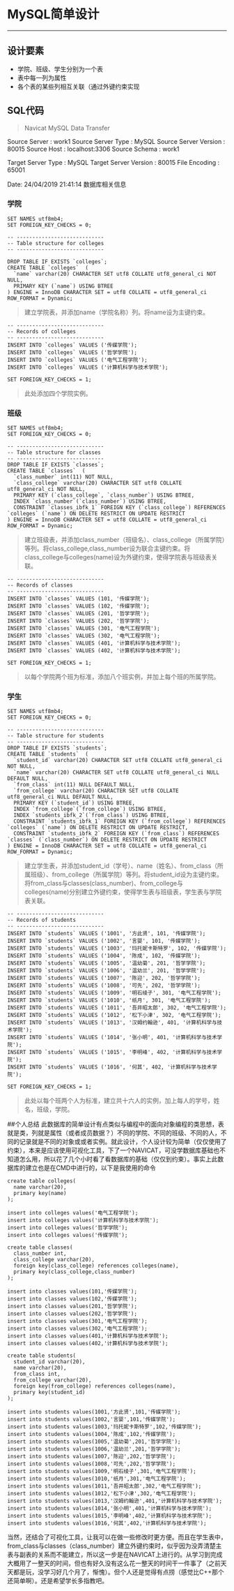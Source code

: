 # MySQL简单设计
---
## 设计要素
+ 学院、班级、学生分别为一个表
+ 表中每一列为属性
+ 各个表的某些列相互关联（通过外键约束实现

## SQL代码

>  Navicat MySQL Data Transfer

 Source Server         : work1
 Source Server Type    : MySQL
 Source Server Version : 80015
 Source Host           : localhost:3306
 Source Schema         : work1

 Target Server Type    : MySQL
 Target Server Version : 80015
 File Encoding         : 65001

 Date: 24/04/2019 21:41:14 数据库相关信息

### 学院

    SET NAMES utf8mb4;
    SET FOREIGN_KEY_CHECKS = 0;

    -- ----------------------------
    -- Table structure for colleges
    -- ----------------------------

    DROP TABLE IF EXISTS `colleges`;
    CREATE TABLE `colleges`  (
      `name` varchar(20) CHARACTER SET utf8 COLLATE utf8_general_ci NOT NULL,
      PRIMARY KEY (`name`) USING BTREE
    ) ENGINE = InnoDB CHARACTER SET = utf8 COLLATE = utf8_general_ci ROW_FORMAT = Dynamic;
> 建立学院表，并添加name（学院名称）列。将name设为主键约束。
   
    -- ----------------------------
    -- Records of colleges
    -- ----------------------------
    INSERT INTO `colleges` VALUES ('传媒学院');
    INSERT INTO `colleges` VALUES ('哲学学院');
    INSERT INTO `colleges` VALUES ('电气工程学院');
    INSERT INTO `colleges` VALUES ('计算机科学与技术学院');

    SET FOREIGN_KEY_CHECKS = 1;
> 此处添加四个学院实例。

### 班级
  
    SET NAMES utf8mb4;
    SET FOREIGN_KEY_CHECKS = 0;

    -- ----------------------------
    -- Table structure for classes
    -- ----------------------------
    DROP TABLE IF EXISTS `classes`;
    CREATE TABLE `classes`  (
      `class_number` int(11) NOT NULL,
      `class_college` varchar(20) CHARACTER SET utf8 COLLATE utf8_general_ci NOT NULL,
      PRIMARY KEY (`class_college`, `class_number`) USING BTREE,
      INDEX `class_number`(`class_number`) USING BTREE,
      CONSTRAINT `classes_ibfk_1` FOREIGN KEY (`class_college`) REFERENCES `colleges` (`name`) ON DELETE RESTRICT ON UPDATE RESTRICT
    ) ENGINE = InnoDB CHARACTER SET = utf8 COLLATE = utf8_general_ci ROW_FORMAT = Dynamic;
    
> 建立班级表，并添加class_number（班级名）、class_college（所属学院）等列。将class_college,class_number设为联合主键约束。将class_college与colleges(name)设为外键约束，使得学院表与班级表关联。

    -- ----------------------------
    -- Records of classes
    -- ----------------------------
    INSERT INTO `classes` VALUES (101, '传媒学院');
    INSERT INTO `classes` VALUES (102, '传媒学院');
    INSERT INTO `classes` VALUES (201, '哲学学院');
    INSERT INTO `classes` VALUES (202, '哲学学院');
    INSERT INTO `classes` VALUES (301, '电气工程学院');
    INSERT INTO `classes` VALUES (302, '电气工程学院');
    INSERT INTO `classes` VALUES (401, '计算机科学与技术学院');
    INSERT INTO `classes` VALUES (402, '计算机科学与技术学院');

    SET FOREIGN_KEY_CHECKS = 1;


> 以每个学院两个班为标准，添加八个班实例，并加上每个班的所属学院。

### 学生

    SET NAMES utf8mb4;
    SET FOREIGN_KEY_CHECKS = 0;

    -- ----------------------------
    -- Table structure for students
    -- ----------------------------
    DROP TABLE IF EXISTS `students`;
    CREATE TABLE `students`  (
      `student_id` varchar(20) CHARACTER SET utf8 COLLATE utf8_general_ci NOT NULL,
      `name` varchar(20) CHARACTER SET utf8 COLLATE utf8_general_ci NULL DEFAULT NULL,
      `from_class` int(11) NULL DEFAULT NULL,
      `from_college` varchar(20) CHARACTER SET utf8 COLLATE utf8_general_ci NULL DEFAULT NULL,
      PRIMARY KEY (`student_id`) USING BTREE,
      INDEX `from_college`(`from_college`) USING BTREE,
      INDEX `students_ibfk_2`(`from_class`) USING BTREE,
      CONSTRAINT `students_ibfk_1` FOREIGN KEY (`from_college`) REFERENCES `colleges` (`name`) ON DELETE RESTRICT ON UPDATE RESTRICT,
      CONSTRAINT `students_ibfk_2` FOREIGN KEY (`from_class`) REFERENCES `classes` (`class_number`) ON DELETE RESTRICT ON UPDATE RESTRICT
    ) ENGINE = InnoDB CHARACTER SET = utf8 COLLATE = utf8_general_ci ROW_FORMAT = Dynamic;
> 建立学生表，并添加student_id（学号）、name（姓名）、from_class（所属班级）、from_college（所属学院）等列。将student_id设为主键约束。将from_class与classes(class_number)、from_college与colleges(name)分别建立外键约束，使得学生表与班级表，学生表与学院表关联。
   
    -- ----------------------------
    -- Records of students
    -- ----------------------------
    INSERT INTO `students` VALUES ('1001', '方此贤', 101, '传媒学院');
    INSERT INTO `students` VALUES ('1002', '言婴', 101, '传媒学院');
    INSERT INTO `students` VALUES ('1003', '玛托妮卡斯特罗', 102, '传媒学院');
    INSERT INTO `students` VALUES ('1004', '陈成', 102, '传媒学院');
    INSERT INTO `students` VALUES ('1005', '温幼菊', 201, '哲学学院');
    INSERT INTO `students` VALUES ('1006', '温幼兰', 201, '哲学学院');
    INSERT INTO `students` VALUES ('1007', '陈迎', 202, '哲学学院');
    INSERT INTO `students` VALUES ('1008', '可先', 202, '哲学学院');
    INSERT INTO `students` VALUES ('1009', '明石绫子', 301, '电气工程学院');
    INSERT INTO `students` VALUES ('1010', '纸月', 301, '电气工程学院');
    INSERT INTO `students` VALUES ('1011', '吾井昭太郎', 302, '电气工程学院');
    INSERT INTO `students` VALUES ('1012', '松下小津', 302, '电气工程学院');
    INSERT INTO `students` VALUES ('1013', '汉姆约翰逊', 401, '计算机科学与技术学院');
    INSERT INTO `students` VALUES ('1014', '张小明', 401, '计算机科学与技术学院');
    INSERT INTO `students` VALUES ('1015', '李明峰', 402, '计算机科学与技术学院');
    INSERT INTO `students` VALUES ('1016', '何其', 402, '计算机科学与技术学院');

    SET FOREIGN_KEY_CHECKS = 1;
> 此处以每个班两个人为标准，建立共十六人的实例，加上每人的学号，姓名，班级，学院。

##个人总结
  此数据库的简单设计有点类似与编程中的面向对象编程的类思想，表就是类，列就是属性（或者成员数据？）不同的学院、不同的班级、不同的人，不同的记录就是不同的对象或或者实例。就此设计，个人设计较为简单（仅仅使用了约束），本来是应该使用可视化工具，下了一个NAVICAT，可没学数据库基础也不知道怎么用，所以花了几个小时看了看数据库的基础（仅仅到约束）。事实上此数据库的建立也是在CMD中进行的，以下是我使用的命令

    create table colleges(
      name varchar(20),
      primary key(name)
    );

    insert into colleges values('电气工程学院');
    insert into colleges values('计算机科学与技术学院');
    insert into colleges values('哲学学院');
    insert into colleges values('传媒学院');

    create table classes(
      class_number int,
      class_college varchar(20),
      foreign key(class_college) references colleges(name),
      primary key(class_college,class_number)
    );
  
    insert into classes values(101,'传媒学院');
    insert into classes values(102,'传媒学院');  
    insert into classes values(201,'哲学学院');  
    insert into classes values(202,'哲学学院');  
    insert into classes values(301,'电气工程学院');  
    insert into classes values(302,'电气工程学院');  
    insert into classes values(401,'计算机科学与技术学院');  
    insert into classes values(402,'计算机科学与技术学院');  

    create table students(
      student_id varchar(20),
      name varchar(20),
      from_class int,
      from_college varchar(20),
      foreign key(from_college) references colleges(name),
      primary key(student_id)
    );

    insert into students values(1001,'方此贤',101,'传媒学院');
    insert into students values(1002,'言婴',101,'传媒学院');
    insert into students values(1003,'玛托妮卡斯特罗',102,'传媒学院');
    insert into students values(1004,'陈成',102,'传媒学院');
    insert into students values(1005,'温幼菊',201,'哲学学院');
    insert into students values(1006,'温幼兰',201,'哲学学院');
    insert into students values(1007,'陈迎',202,'哲学学院');
    insert into students values(1008,'可先',202,'哲学学院');
    insert into students values(1009,'明石绫子',301,'电气工程学院');
    insert into students values(1010,'纸月',301,'电气工程学院');
    insert into students values(1011,'吾井昭太郎',302,'电气工程学院');
    insert into students values(1012,'松下小津',302,'电气工程学院');
    insert into students values(1013,'汉姆约翰逊',401,'计算机科学与技术学院');
    insert into students values(1014,'张小明',401,'计算机科学与技术学院');
    insert into students values(1015,'李明峰',402,'计算机科学与技术学院');
    insert into students values(1016,'何其',402,'计算机科学与技术学院');
当然，还结合了可视化工具，让我可以在做一些修改时更方便。而且在学生表中，from_class与classes（class_number）建立外键约束时，似乎因为没弄清楚主表与副表的关系而不能建立，所以这一步是在NAVICAT上进行的。从学习到完成大概用了一整天的时间，但也有好久没有这么花一整天的时间干一件事了（之前天天都是玩，没学习好几个月了，惭愧）。但个人还是觉得有点捞（感觉比C++那个还简单啊）。还是希望学长多指教吧。
